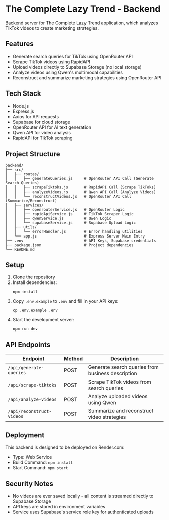 # The Complete Lazy Trend - Backend

Backend server for The Complete Lazy Trend application, which analyzes TikTok videos to create marketing strategies.

## Features

- Generate search queries for TikTok using OpenRouter API
- Scrape TikTok videos using RapidAPI
- Upload videos directly to Supabase Storage (no local storage)
- Analyze videos using Qwen's multimodal capabilities
- Reconstruct and summarize marketing strategies using OpenRouter API

## Tech Stack

- Node.js
- Express.js
- Axios for API requests
- Supabase for cloud storage
- OpenRouter API for AI text generation
- Qwen API for video analysis
- RapidAPI for TikTok scraping

## Project Structure

```
backend/
├── src/
│   ├── routes/
│   │   ├── generateQueries.js     # OpenRouter API Call (Generate Search Queries)
│   │   ├── scrapeTiktoks.js       # RapidAPI Call (Scrape TikToks)
│   │   ├── analyzeVideos.js       # Qwen API Call (Analyze Videos)
│   │   └── reconstructVideos.js   # OpenRouter API Call (Summarize/Reconstruct)
│   ├── services/
│   │   ├── openrouterService.js   # OpenRouter Logic
│   │   ├── rapidApiService.js     # TikTok Scraper Logic
│   │   ├── qwenService.js         # Qwen Logic
│   │   └── supabaseService.js     # Supabase Upload Logic
│   ├── utils/
│   │   └── errorHandler.js        # Error handling utilities
│   └── app.js                     # Express Server Main Entry
├── .env                           # API Keys, Supabase credentials
├── package.json                   # Project dependencies
└── README.md
```

## Setup

1. Clone the repository
2. Install dependencies:
   ```
   npm install
   ```
3. Copy `.env.example` to `.env` and fill in your API keys:
   ```
   cp .env.example .env
   ```
4. Start the development server:
   ```
   npm run dev
   ```

## API Endpoints

| Endpoint | Method | Description |
|----------|--------|-------------|
| `/api/generate-queries` | POST | Generate search queries from business description |
| `/api/scrape-tiktoks` | POST | Scrape TikTok videos from search queries |
| `/api/analyze-videos` | POST | Analyze uploaded videos using Qwen |
| `/api/reconstruct-videos` | POST | Summarize and reconstruct video strategies |

## Deployment

This backend is designed to be deployed on Render.com:

- Type: Web Service
- Build Command: `npm install`
- Start Command: `npm start`

## Security Notes

- No videos are ever saved locally - all content is streamed directly to Supabase Storage
- API keys are stored in environment variables
- Service uses Supabase's service role key for authenticated uploads
